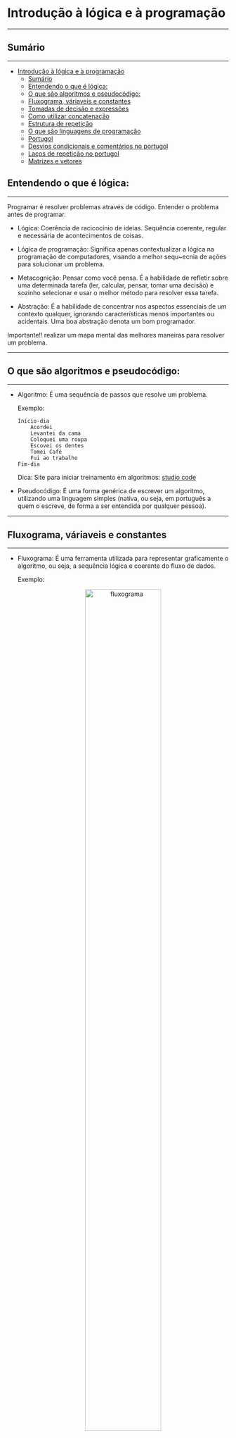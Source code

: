 # Introdução à lógica e à programação
*******

## Sumário
*******

- [Introdução à lógica e à programação](#introdução-à-lógica-e-à-programação)
	- [Sumário](#sumário)
	- [Entendendo o que é lógica:](#entendendo-o-que-é-lógica)
	- [O que são algoritmos e pseudocódigo:](#o-que-são-algoritmos-e-pseudocódigo)
	- [Fluxograma, váriaveis e constantes](#fluxograma-váriaveis-e-constantes)
	- [Tomadas de decisão e expressões](#tomadas-de-decisão-e-expressões)
	- [Como utilizar concatenação](#como-utilizar-concatenação)
	- [Estrutura de repetição](#estrutura-de-repetição)
	- [O que são linguagens de programação](#o-que-são-linguagens-de-programação)
	- [Portugol](#portugol)
	- [Desvios condicionais e comentários no portugol](#desvios-condicionais-e-comentários-no-portugol)
	- [Laços de repetição no portugol](#laços-de-repetição-no-portugol)
	- [Matrizes e vetores](#matrizes-e-vetores)


## Entendendo o que é lógica:
*******
Programar é resolver problemas através de código. Entender o problema antes de programar.

- Lógica: Coerência de racicocínio de ideias. Sequência coerente, regular e necessária de acontecimentos de coisas.

- Lógica de programação: Significa apenas contextualizar a lógica na programação de computadores, visando a melhor sequ~ecnia de ações para solucionar um problema.

- Metacognição: Pensar como você pensa. É a habilidade de refletir sobre uma determinada tarefa (ler, calcular, pensar, tomar uma decisão) e sozinho selecionar e usar o melhor método para resolver essa tarefa.

- Abstração: É a habilidade de concentrar nos aspectos essenciais de um contexto qualquer, ignorando características menos importantes ou acidentais. Uma boa abstração denota um bom programador.

Importante!! realizar um mapa mental das melhores maneiras para resolver um problema.

*******
## O que são algoritmos e pseudocódigo:
*******
- Algoritmo: É uma sequência de passos que resolve um problema.

    Exemplo:

    ```
    Início-dia
        Acordei
        Levantei da cama
        Coloquei uma roupa
        Escovei os dentes
        Tomei Café
        Fui ao trabalho
    Fim-dia
    ```

    Dica: Site para iniciar treinamento em algoritmos: [studio code]

- Pseudocódigo: É uma forma genérica de escrever um algoritmo, utilizando uma linguagem simples (nativa, ou seja, em português a quem o escreve, de forma a ser entendida por qualquer pessoa).

*******
## Fluxograma, váriaveis e constantes
*******
- Fluxograma: É uma ferramenta utilizada para representar graficamente o algoritmo, ou seja, a sequência lógica e coerente do fluxo de dados.

    Exemplo:

	<p align="center">
 		<img src="figuras/fig_fluxograma.png?raw=true" alt="fluxograma" width="60%" height="70%" />
	</p>

    Exemplos de sites para criar fluxogramas:

    [diagrams]: diagrams.net/draw.io é uma pilha de tecnologia de código aberto para criar aplicativos de diagramação e o software de diagramação de usuário final baseado em navegador mais usado no mundo.
    [flowgorithm]: Flowgorithm é uma linguagem de programação gratuita para iniciantes baseada em fluxogramas gráficos simples.

- Varáveis: Uma variável é um objeto (uma posição, frequente lozalizada na memória) capaz de reter e representar um valor ou expressão.
  
    Tipos de variáveis:
    - Númericas;
    - Caracteres;
    - Alfanúmericas ou lógicas.

- Constantes: São valores imutáveis e não são alterados durante a vida útil do programa.
  
*******
## Tomadas de decisão e expressões
*******
- Expressões aritméticas: São expressões que utilizam operadores aritméticos e funções aritméticas envolvendo constantes e variáveis.

    Operadores aritméticos:

    | Operação  | Simbolo |
    | :-------------: | :-: |
    | Soma          | + |
    | Subtração     | - |
    | Multiplicação | * |
    | Divisão       | / |
    | Potenciação   | ^ |
    | Porcentagem   | % |

- Expressões literais: São expressões com constantes e/ou variáveis  que tem como resultado valores literais. Iremos utilizar as expressões literais na atribuição de valor para uma variável ou constante.

    Exemplo:

    ```
    nome = "Jacivaldo Carvalho"
    media = (nota_1 + nota_2)/2

    ```
    Podemos observar que o nome recebe uma atribuição com nome "Jacivaldo Carvalho", e media recebe a média (operação) de uma expressão matemática.

- Operadores relacionais: São compostas por outras expressões ou variáveis numéricas com operadores relacionais. As expressões relacionais retornam valores lógicos (verdadeiro/falso).

    | Simbolo | Nome do Operador |     Exemplo  |       Significado         |
    | :--------:| :----------------: | :------------: | :-------------------------: |
    |    >    |     Maior que    |     x > y    | x é maior que y?          | 
    |    >=   |   Maior ou igual |     x > =y   | x é maior ou igual a y?   | 
    |    <    |     Menor que    |     x < y    | x é menor que y?          |
    |    <=   |   Menor ou igual |     x<= y   | x é menor ou igual a y?    |  
    |    ==   |      Igualdade   |     x == y   | x é igual a y?            |
    |    !=   |   Diferente de   |     x != y   | x é diferente de y?       |  

- Tomadas de decisão: Quando escrevemos programas, geralmente ocorre a necessidade de decidir o que fazer dependendo de alguma condição encontrada durante a execução.
  
    Exemplo:
	<p align="center">
 		<img src="figuras/fig_tomada_decisao.png?raw=true" alt="fluxograma tomada de decisão" width="60%" height="70%" />
	</p>


    Neste exemplo, podemos observar a tomada de decisão quando o cliente informa se tem ou não cartão, em caso de haver um cartão para compra, há uma sentença verdadeira, caso não, é exibido uma mensagem "Infelizmente só realizamos vendas por cartão de crédito".

*******
## Como utilizar concatenação
*******
Concatenação é um termo usado em computação para designar a operação de unir o conteúdo de duas strings, onde string é uma sequência de caracteres.

*******
## Estrutura de repetição
*******
Dentro da lógica de programação é uma estrutura que permite executar mais de uma vez o mesmo comando ou conjunto de comandos, de acordo com uma condição ou com um contador.

Exemplo:

<p align="center">
 		<img src="figuras/fig_estrutura_de_repeticao.png?raw=true" alt="fluxograma estrutura de repetição" width="60%" height="70%" />
</p>




Nesse exemplo, temos uma estrutura de repetição que simula um contador com intervalo de 1 (número) a 10 (limite), onde enquanto o número <= limite a  expressão é verdadeira, e é incrementado para o próximo valor através de número = número + 1.

*******
## O que são linguagens de programação
*******

É uma linguagem escrita e formal que especifica um conjunto de instruções e regras usadas para gerar programas (software). Um software pode ser desenvolvido para rodar em um computador, dispositivo móvel ou em qualquer equipamento que permite sua execução.

A função das linguagens de programação é servir de um meio de comunicação entre computadores e humanos.

Tipos de linguagens:

  - Alto nível: Essas são aquelas cuja sintaxe se aproxima mais da nossa linguagem e se distanciam mais da linguagem de máquina. Exemplo: C, Java, Python, dentre outros.
  
  - Baixo nível: É aquela que se aproxima mais da linguagem de máquina. Essas são as que você precisa ter o conhecimento direto da arquitetura do computador para fazer alguma coisa. Exemplo: Assembly.

- Compiladas: É uma linguagem de programação em que o código fonte é executado diretamente pelo sistema operacional ou pelo processador, após ser traduzido por meio de um processo chamado compilação. Exemplos: C, C#, Delphi, dentre outros.
   
- Interpretadas: É uma linguagem de programação em que o código fonte é executado por um programa de computador chamado interpretador que em seguida é executado pelo sistema operacional ou processador. Exemplos: Java Script, PHP, dentre outros.
*******
## Portugol
*******
Portugol é uma pseudolinguagem que permite ao leitor desenvolver algoritmos estruturados em português de forma simples e intuitiva, independentemente de linguagem de programação.

Exemplo de IDE para aprender portugol é o [portugol studio] ou [portugol studio versão web] que ajuda a dominar lógica de programação.

Exemplo de pseudolinguagem em portugol.

```c
programa{
    funcao inicio(){
        escreva("Olá Mundo")
    }
}
```
Outro exemplo que calcula a média e o total de vendas de um funcionário do período de Janeiro a Abril:

```c
programa {
	funcao inicio() {
		real venda_jan, venda_fev, venda_mar, venda_abr, total, media
		cadeia vendedor
		
		escreva("Digite o nome do vendedor:")
		leia(vendedor)
		
		escreva("Digite a venda de Janeiro:")
		leia(venda_jan)
		escreva("Digite a venda de Fevereiro:")
		leia(venda_fev)
		escreva("Digite a venda de Março:")
		leia(venda_mar)
		escreva("Digite a venda de Abril:")
		leia(venda_abr)
		
		total = venda_jan + venda_fev + venda_mar + venda_abr
		
		media = total/4
		
		escreva("O vendedor " +vendedor+ " obteve uma média de vendas de janeiro a abril de R$ " +media+ " de um total de R$" +total )
	}
}
```
*******
## Desvios condicionais e comentários no portugol
*******
Esxiste uma palavra reservada em portugol que é o **se**, a condição a ser testada entre parenteses e as instruções que devem ser executadas entre chaves caso o desvio seja **verdadeiro**. Agora se a condição for **falsa** um outro conjunto de comandos deve ser executado, nesse caso, o **se-nao**.

No exemplo a seguir temos desvios que verificam se um aluno foi aprovado ou reprovado. Também temos a inserção de // que denota um comentário em portugol.

```c
// Desvio para verificar se o aluno é aprovado ou não.

// Se maior que 7, aluno aprovado.
se(media>=7){
    escreva("Parabéns!! Você foi aprovado!!!")
}

// Se menor que 7, aluno reprovado.
senao{
    ecreva("Infelizmente você foi reprovado!")
}
```
Pode-se também realizar um conjunto de condições **se**, onde o programa solicita uma opção do usuário e retorna a escolha do mesmo. Nota que utilizamos o \n para quebrar uma linha durante a execução do programa.

```c
programa {
	funcao inicio() {
		escreva(" Escolha um APP: 1-Netflix 2-AmazonPrime 3-HBOGO 4-Sair")
		inteiro menu = 0
		
		escreva("\nSua opção:")
		leia (menu)
		
		se (menu == 1){
		    escreva("Ok!! Abrir Netflix")
		}
		
		se (menu == 2){
		    escreva("Ok!! Abrir Amazo Prime")
		}
		
		se (menu == 3){
		    escreva("Ok!! Abrir HBO GO")
		}
		
		se (menu == 4){
		    escreva("Saindo do menu ... ")
		}
	}
}

```
Outra opção para o exemplo anterior é utilizar o **caso** que é uma forma mais elegante e recomendável nesses casos.

```c
programa {
	funcao inicio() {
		escreva(" Escolha um APP: 1-Netflix 2-AmazonPrime 3-HBOGO 4-Sair")
		inteiro menu = 0
		
		escreva("\nEscolha sua opção:")
		leia (menu)
		
		escolha (menu){
		    caso 1: // testa se o valor é igual a 1
		    escreva("Ok!! Abrir Netflix")
		    pare
		    
		    caso 2: // testa se o valor é igual a 2
		    escreva("Ok!! Abrir Amazo Prime")
		    pare
		    
		    caso 3: // testa se o valor é igual a 3
		    escreva("Ok!! Abrir HBO GO")
		    pare
		    
		    caso 4: // testa se o valor é igual a 4
		    escreva("Saindo do menu ... ")
		    
		    caso contrario:
		    escreva("Você deve escolher as opções de 1 a 4 ...")
		}
		
	}
}
```
*******
## Laços de repetição no portugol
*******
Dentro da lógica de programação é uma estrutura que permite executar mais de uma vez o mesmo comando ou conjunto de comandos, de acordo com uma condição ou com um contador.

O exemplo a seguir utiliza o laço de repetição **faca** do portugol enquanto a condição é atendida em **enquanto**.

```c
programa {
	funcao inicio() {
		
		inteiro contador,limite,tabuada,resultado
		
		// inicializa as variáveis.
		contador = 0
		limite = 10
		tabuada = 0
		
		escreva ("Digite a tabuada que deseja calcula:")
		leia(tabuada)
		
		faca{
		    
		    resultado = tabuada*contador
		    escreva(tabuada + " x " + contador + " = " +resultado+ "\n")
		    
		    contador = contador + 1 // ou contador ++
		    
		}enquanto(contador <= limite)
		
	}
}
```
*******
## Matrizes e vetores
*******
Uma matriz é uma coleção de variáveis de mesmo tipo, acessíveis com um único nome e armazenados contiguamente na memória. A individualização de cada variável de um vetor é feita através de uso de índices. Os vetores são matrizes de uma só dimensão.

No primeiro exemplo, temos um código com um vetor unidimensional onde imprime na tela o vetor frutas emq ue cada índice é atribuido uma fruta.

```c
\\ Exemplo 1
programa {
	funcao inicio() {
		
		cadeia frutas[4]
		inteiro contador = 0
		
		frutas[0] = "Maçã"
		frutas[1] = "Pêra"
		frutas[2] = "Uva"
		frutas[3] = "Jaca"
		
		faca{
		    
		    escreva(frutas[contador]+"\n")
		    contador ++
		    
		}enquanto(contador <= 3)
		
	}
}

```
No exemplo 2, criamos uma matriz cesta que é atribuido a cada linha uma fruta e a quantidade. O programa imprime o nome da fruta e sua quantidade na cesta.

```c
\\ Exemplo 2
programa {
	funcao inicio() {
	    
	    inteiro contador = 0
		
		cadeia cesta[][]={ {"Pêra","100"}, {"Jaca","200"}, {"Maça", "1000"}, {"Uva", "80"}}
		
		faca{
		    
		    escreva("Produto: " +cesta[contador][0]+ " tem a quantidade de " +cesta[contador][1]+ " unidades.\n")
		    
		    contador ++
		    
		}enquanto(contador<=3)
		
	}
}

```
E no exemplo 3, temos o cadastro de pessoas em uma matriz cadastro com nome, local e telefone. O programa imprime os nomes cadastrados junto com o local e o telefone.

```c
\\ Exemplo 3
programa {
	funcao inicio() {
	    
	    inteiro contador = 0
		
		cadeia cadastro[][]={ {"João","São Paulo", "(11) 99999-5241"}, {"Maria","Ribeirão Preto", "(16) 9999-8596"}, {"Ana", "Manaus","(92) 9999-8574"}}
		
		faca{
		    
		    escreva("Nome: " +cadastro[contador][0]+ " mora em " +cadastro[contador][1]+ " e seu telefone é " + cadastro[contador][2]+ "\n")
		    
		    contador ++
		    
		}enquanto(contador<=2)
		
	}
}

```


[studio code]: <https://studio.code.org/s/mc/lessons/1/levels/1>
[diagrams]: <https://www.diagrams.net/>
[flowgorithm]: <http://www.flowgorithm.org/>
[portugol studio]: <http://lite.acad.univali.br/portugol/>
[portugol studio versão web]: <https://portugol-webstudio.cubos.io/ide>